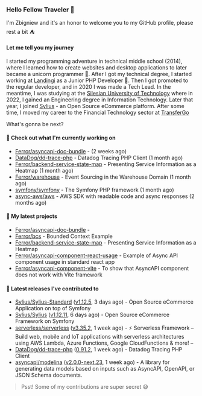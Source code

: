### Hello Fellow Traveler 👋

I'm Zbigniew and it's an honor to welcome you to my GitHub profile, please rest a bit ⛺️

#### Let me tell you my journey

I started my programming adventure in technical middle school (2014), where I learned how to create websites and desktop applications to later became a unicorn programmer 🦄. After I got my technical degree, I started working at [Landingi](https://github.com/landingi) as a Junior PHP Developer 🥇. Then I got promoted to the regular developer, and in 2020 I was made a Tech Lead. In the meantime, I was studying at the [Silesian University of Technology](https://www.polsl.pl/en/) where in 2022, I gained an Engineering degree in Information Technology. Later that year, I joined [Sylius](https://github.com/sylius) - an Open Source eCommerce platform. After some time, I moved my career to the Financial Technology sector at [TransferGo](https://github.com/transfergo)

What's gonna be next?

#### 👷 Check out what I'm currently working on

- [Ferror/asyncapi-doc-bundle](https://github.com/Ferror/asyncapi-doc-bundle) -  (2 weeks ago)
- [DataDog/dd-trace-php](https://github.com/DataDog/dd-trace-php) - Datadog Tracing PHP Client (1 month ago)
- [Ferror/backend-service-state-map](https://github.com/Ferror/backend-service-state-map) - Presenting Service Information as a Heatmap (1 month ago)
- [Ferror/warehouse](https://github.com/Ferror/warehouse) - Event Sourcing in the Warehouse Domain (1 month ago)
- [symfony/symfony](https://github.com/symfony/symfony) - The Symfony PHP framework (1 month ago)
- [async-aws/aws](https://github.com/async-aws/aws) - AWS SDK with readable code and async responses (2 months ago)

#### 🌱 My latest projects

- [Ferror/asyncapi-doc-bundle](https://github.com/Ferror/asyncapi-doc-bundle) - 
- [Ferror/bcs](https://github.com/Ferror/bcs) - Bounded Context Example
- [Ferror/backend-service-state-map](https://github.com/Ferror/backend-service-state-map) - Presenting Service Information as a Heatmap
- [Ferror/asyncapi-component-react-usage](https://github.com/Ferror/asyncapi-component-react-usage) - Example of Async API component usage in standard react app
- [Ferror/asyncapi-component-vite](https://github.com/Ferror/asyncapi-component-vite) - To show that AsyncAPI component does not work with Vite framework

#### 🔭 Latest releases I've contributed to

- [Sylius/Sylius-Standard](https://github.com/Sylius/Sylius-Standard) ([v1.12.5](https://github.com/Sylius/Sylius-Standard/releases/tag/v1.12.5), 3 days ago) - Open Source eCommerce Application on top of Symfony
- [Sylius/Sylius](https://github.com/Sylius/Sylius) ([v1.12.11](https://github.com/Sylius/Sylius/releases/tag/v1.12.11), 6 days ago) - Open Source eCommerce Framework on Symfony
- [serverless/serverless](https://github.com/serverless/serverless) ([v3.35.2](https://github.com/serverless/serverless/releases/tag/v3.35.2), 1 week ago) - ⚡ Serverless Framework – Build web, mobile and IoT applications with serverless architectures using AWS Lambda, Azure Functions, Google CloudFunctions &amp; more! – 
- [DataDog/dd-trace-php](https://github.com/DataDog/dd-trace-php) ([0.91.2](https://github.com/DataDog/dd-trace-php/releases/tag/0.91.2), 1 week ago) - Datadog Tracing PHP Client
- [asyncapi/modelina](https://github.com/asyncapi/modelina) ([v2.0.0-next.23](https://github.com/asyncapi/modelina/releases/tag/v2.0.0-next.23), 1 week ago) - A library for generating data models based on inputs such as AsyncAPI, OpenAPI, or JSON Schema documents.

>
> Psst! Some of my contributions are super secret 😅
>
